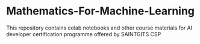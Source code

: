 # Mathematics-For-Machine-Learning
This repository contains colab notebooks and other course materials for AI developer certification programme offered by SAINTGITS CSP
